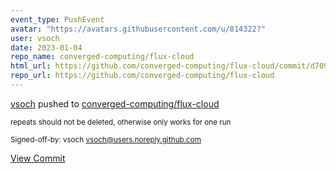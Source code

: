 ```yaml
---
event_type: PushEvent
avatar: "https://avatars.githubusercontent.com/u/814322?"
user: vsoch
date: 2023-01-04
repo_name: converged-computing/flux-cloud
html_url: https://github.com/converged-computing/flux-cloud/commit/d7096447ed047d9e0731ef142d667416b2703913
repo_url: https://github.com/converged-computing/flux-cloud
---
```


<a href='https://github.com/vsoch' target='_blank'>vsoch</a> pushed to <a href='https://github.com/converged-computing/flux-cloud' target='_blank'>converged-computing/flux-cloud</a>

<small>repeats should not be deleted, otherwise only works for one run

Signed-off-by: vsoch <vsoch@users.noreply.github.com></small>

<a href='https://github.com/converged-computing/flux-cloud/commit/d7096447ed047d9e0731ef142d667416b2703913' target='_blank'>View Commit</a>